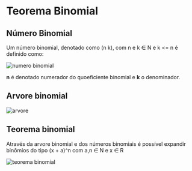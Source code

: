 # Teorema Binomial


## Número Binomial

Um número binomial, denotado como (n k), com n e k ∈ N e k <= n   é definido como:

![numero binomial](https://github.com/viniciusbds/math/teoremaBinomial//num-binomial.jpg)

**n** é denotado numerador do quoeficiente binomial e **k** o denominador.


## Arvore binomial

![arvore](https://github.com/viniciusbds/math/teoremaBinomial/img/arvore.jpg)



## Teorema binomial

Através da arvore binomial e dos números binomiais é possível expandir binômios do tipo (x + a)^n com a,n ∈ N e x ∈ R

![teorema binomial](https://github.com/viniciusbds/math/teoremaBinomial/img/teo-binomial.jpg)
